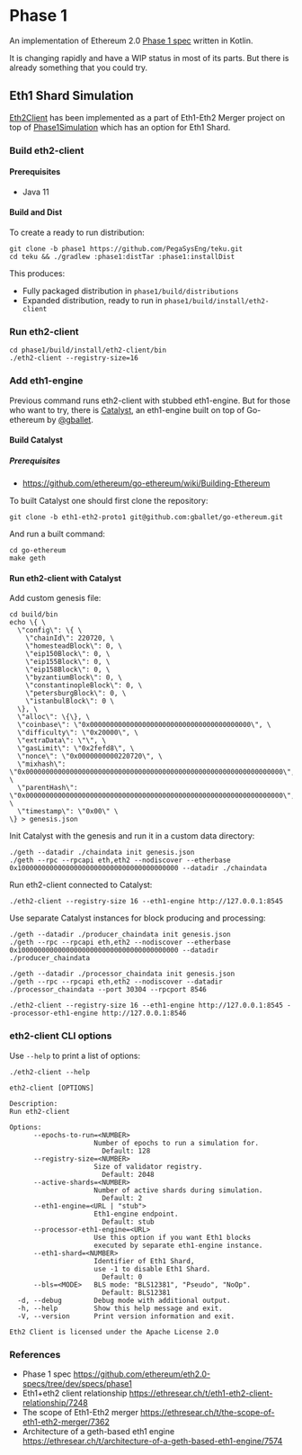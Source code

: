 # Phase 1

An implementation of Ethereum 2.0 [Phase 1 spec](https://github.com/ethereum/eth2.0-specs/tree/dev/specs/phase1) written in Kotlin. 

It is changing rapidly and have a WIP status in most of its parts. But there is already something that you could try.

## Eth1 Shard Simulation

[Eth2Client](https://github.com/txrx-research/teku/blob/phase1/phase1/src/main/kotlin/tech/pegasys/teku/phase1/Eth2Client.kt) 
has been implemented as a part of Eth1-Eth2 Merger project on top of 
[Phase1Simulation](https://github.com/txrx-research/teku/blob/phase1/phase1/src/main/kotlin/tech/pegasys/teku/phase1/simulation/Phase1Simulation.kt) 
which has an option for Eth1 Shard.

### Build eth2-client

#### Prerequisites

- Java 11

#### Build and Dist

To create a ready to run distribution:

```shell script
git clone -b phase1 https://github.com/PegaSysEng/teku.git
cd teku && ./gradlew :phase1:distTar :phase1:installDist
```

This produces:
- Fully packaged distribution in `phase1/build/distributions` 
- Expanded distribution, ready to run in `phase1/build/install/eth2-client`

### Run eth2-client
```shell script
cd phase1/build/install/eth2-client/bin
./eth2-client --registry-size=16
```

### Add eth1-engine
Previous command runs eth2-client with stubbed eth1-engine. But for those who want to try, there is [Catalyst](https://github.com/gballet/go-ethereum/tree/eth1-eth2-proto1), 
an eth1-engine built on top of Go-ethereum by [@gballet](https://github.com/gballet/).

#### Build Catalyst

##### Prerequisites
- https://github.com/ethereum/go-ethereum/wiki/Building-Ethereum

To built Catalyst one should first clone the repository:
```shell script
git clone -b eth1-eth2-proto1 git@github.com:gballet/go-ethereum.git
```

And run a built command:
```shell script
cd go-ethereum
make geth
```

#### Run eth2-client with Catalyst
Add custom genesis file:
```shell script
cd build/bin
echo \{ \
  \"config\": \{ \
    \"chainId\": 220720, \
    \"homesteadBlock\": 0, \
    \"eip150Block\": 0, \
    \"eip155Block\": 0, \
    \"eip158Block\": 0, \
    \"byzantiumBlock\": 0, \
    \"constantinopleBlock\": 0, \
    \"petersburgBlock\": 0, \
    \"istanbulBlock\": 0 \
  \}, \
  \"alloc\": \{\}, \
  \"coinbase\": \"0x0000000000000000000000000000000000000000\", \
  \"difficulty\": \"0x20000\", \
  \"extraData\": \"\", \
  \"gasLimit\": \"0x2fefd8\", \
  \"nonce\": \"0x0000000000220720\", \
  \"mixhash\": \"0x0000000000000000000000000000000000000000000000000000000000000000\", \
  \"parentHash\": \"0x0000000000000000000000000000000000000000000000000000000000000000\", \
  \"timestamp\": \"0x00\" \
\} > genesis.json
```

Init Catalyst with the genesis and run it in a custom data directory:
```shell script
./geth --datadir ./chaindata init genesis.json
./geth --rpc --rpcapi eth,eth2 --nodiscover --etherbase 0x1000000000000000000000000000000000000000 --datadir ./chaindata
```

Run eth2-client connected to Catalyst:
```shell script
./eth2-client --registry-size 16 --eth1-engine http://127.0.0.1:8545
```

Use separate Catalyst instances for block producing and processing:

```shell script
./geth --datadir ./producer_chaindata init genesis.json
./geth --rpc --rpcapi eth,eth2 --nodiscover --etherbase 0x1000000000000000000000000000000000000000 --datadir ./producer_chaindata

./geth --datadir ./processor_chaindata init genesis.json
./geth --rpc --rpcapi eth,eth2 --nodiscover --datadir ./processor_chaindata --port 30304 --rpcport 8546

./eth2-client --registry-size 16 --eth1-engine http://127.0.0.1:8545 --processor-eth1-engine http://127.0.0.1:8546
```

### eth2-client CLI options
Use `--help` to print a list of options:
```
./eth2-client --help

eth2-client [OPTIONS]

Description:
Run eth2-client

Options:
      --epochs-to-run=<NUMBER>
                     Number of epochs to run a simulation for.
                       Default: 128
      --registry-size=<NUMBER>
                     Size of validator registry.
                       Default: 2048
      --active-shards=<NUMBER>
                     Number of active shards during simulation.
                       Default: 2
      --eth1-engine=<URL | "stub">
                     Eth1-engine endpoint.
                       Default: stub
      --processor-eth1-engine=<URL>
                     Use this option if you want Eth1 blocks
                     executed by separate eth1-engine instance.
      --eth1-shard=<NUMBER>
                     Identifier of Eth1 Shard,
                     use -1 to disable Eth1 Shard.
                       Default: 0
      --bls=<MODE>   BLS mode: "BLS12381", "Pseudo", "NoOp".
                       Default: BLS12381
  -d, --debug        Debug mode with additional output.
  -h, --help         Show this help message and exit.
  -V, --version      Print version information and exit.

Eth2 Client is licensed under the Apache License 2.0
```

### References
- Phase 1 spec https://github.com/ethereum/eth2.0-specs/tree/dev/specs/phase1
- Eth1+eth2 client relationship https://ethresear.ch/t/eth1-eth2-client-relationship/7248
- The scope of Eth1-Eth2 merger https://ethresear.ch/t/the-scope-of-eth1-eth2-merger/7362
- Architecture of a geth-based eth1 engine https://ethresear.ch/t/architecture-of-a-geth-based-eth1-engine/7574
